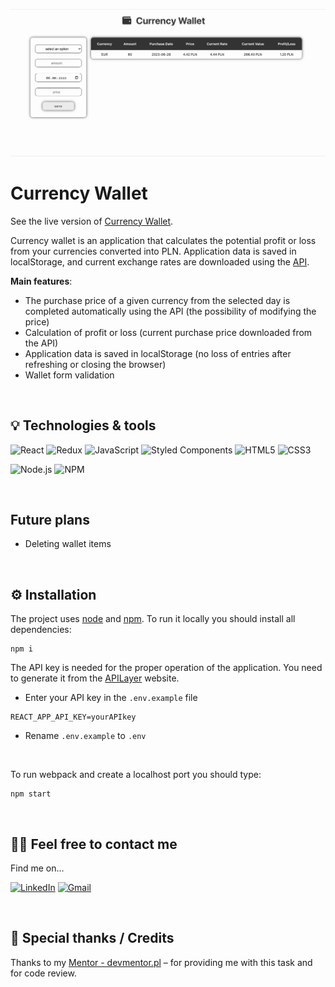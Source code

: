 ![Currency Wallet](./assets/currency-wallet.gif)

# Currency Wallet

See the live version of [Currency Wallet](https://jarekwach.github.io/Currency-Wallet/).

Currency wallet is an application that calculates the potential profit or loss from your currencies converted into PLN. Application data is saved in localStorage, and current exchange rates are downloaded using the [API](https://apilayer.com/marketplace/exchangerates_data-api).

**Main features**:

- The purchase price of a given currency from the selected day is completed automatically using the API (the possibility of modifying the price)
- Calculation of profit or loss (current purchase price downloaded from the API)
- Application data is saved in localStorage (no loss of entries after refreshing or closing the browser)
- Wallet form validation

&nbsp;

## 💡 Technologies & tools

![React](https://img.shields.io/badge/React-20232A?style=for-the-badge&logo=react&logoColor=61DAFB)
![Redux](https://img.shields.io/badge/redux-%23593d88.svg?style=for-the-badge&logo=redux&logoColor=white)
![JavaScript](https://img.shields.io/badge/javascript-%23323330.svg?style=for-the-badge&logo=javascript&logoColor=%23F7DF1E)
![Styled Components](https://img.shields.io/badge/styled--components-DB7093?style=for-the-badge&logo=styled-components&logoColor=white)
![HTML5](https://img.shields.io/badge/html5-%23E34F26.svg?style=for-the-badge&logo=html5&logoColor=white)
![CSS3](https://img.shields.io/badge/css3-%231572B6.svg?style=for-the-badge&logo=css3&logoColor=white)

![Node.js](https://img.shields.io/badge/Node.js-339933?style=for-the-badge&logo=nodedotjs&logoColor=white)
![NPM](https://img.shields.io/badge/npm-CB3837?style=for-the-badge&logo=npm&logoColor=white)

&nbsp;

## Future plans

- Deleting wallet items

&nbsp;

## :gear: Installation

The project uses [node](https://nodejs.org/en/) and [npm](https://www.npmjs.com/).
To run it locally you should install all dependencies:

```
npm i
```

The API key is needed for the proper operation of the application. You need to generate it from the [APILayer](https://apilayer.com/marketplace/exchangerates_data-api) website.

- Enter your API key in the `.env.example` file

```
REACT_APP_API_KEY=yourAPIkey
```

- Rename `.env.example` to `.env`

&nbsp;

To run webpack and create a localhost port you should type:

```
npm start
```

&nbsp;

## 🙋‍♂️ Feel free to contact me

Find me on...

[![LinkedIn](https://img.shields.io/badge/linkedin-%230077B5.svg?style=for-the-badge&logo=linkedin&logoColor=white)](https://www.linkedin.com/in/jarosław-wąchała/)
[![Gmail](https://img.shields.io/badge/Gmail-D14836?style=for-the-badge&logo=gmail&logoColor=white)](mailto:jaroslaw.wachala@gmail.com)

&nbsp;

## 👏 Special thanks / Credits

Thanks to my [Mentor - devmentor.pl](https://devmentor.pl/) – for providing me with this task and for code review.
